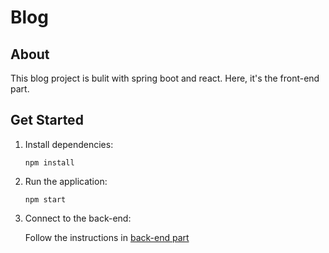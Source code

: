 # Blog

## About

This blog project is bulit with spring boot and react. Here, it's the front-end part.

## Get Started

1. Install dependencies:
   
    `npm install`

2. Run the application:
   
    `npm start`

3. Connect to the back-end:
   
   Follow the instructions in [back-end part](https://github.com/DanyueZhang/react-spring-boot-blog-back-end)